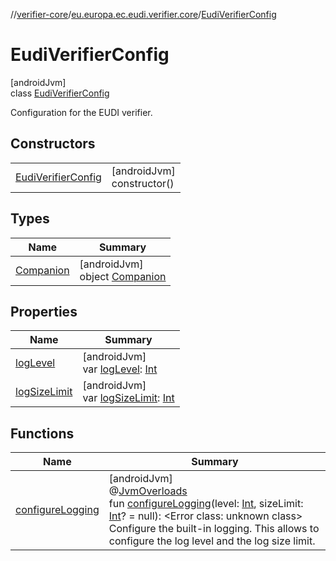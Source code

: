 //[verifier-core](../../../index.md)/[eu.europa.ec.eudi.verifier.core](../index.md)/[EudiVerifierConfig](index.md)

# EudiVerifierConfig

[androidJvm]\
class [EudiVerifierConfig](index.md)

Configuration for the EUDI verifier.

## Constructors

| | |
|---|---|
| [EudiVerifierConfig](-eudi-verifier-config.md) | [androidJvm]<br>constructor() |

## Types

| Name | Summary |
|---|---|
| [Companion](-companion/index.md) | [androidJvm]<br>object [Companion](-companion/index.md) |

## Properties

| Name | Summary |
|---|---|
| [logLevel](log-level.md) | [androidJvm]<br>var [logLevel](log-level.md): [Int](https://kotlinlang.org/api/latest/jvm/stdlib/kotlin-stdlib/kotlin/-int/index.html) |
| [logSizeLimit](log-size-limit.md) | [androidJvm]<br>var [logSizeLimit](log-size-limit.md): [Int](https://kotlinlang.org/api/latest/jvm/stdlib/kotlin-stdlib/kotlin/-int/index.html) |

## Functions

| Name | Summary |
|---|---|
| [configureLogging](configure-logging.md) | [androidJvm]<br>@[JvmOverloads](https://kotlinlang.org/api/latest/jvm/stdlib/kotlin-stdlib/kotlin.jvm/-jvm-overloads/index.html)<br>fun [configureLogging](configure-logging.md)(level: [Int](https://kotlinlang.org/api/latest/jvm/stdlib/kotlin-stdlib/kotlin/-int/index.html), sizeLimit: [Int](https://kotlinlang.org/api/latest/jvm/stdlib/kotlin-stdlib/kotlin/-int/index.html)? = null): &lt;Error class: unknown class&gt;<br>Configure the built-in logging. This allows to configure the log level and the log size limit. |
